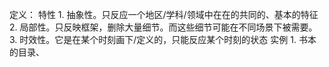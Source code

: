 定义：
特性
	1. 抽象性。只反应一个地区/学科/领域中在在的共同的、基本的特征
	2. 局部性。只反映框架，删除大量细节。而这些细节可能在不同场景下被需要。
	3. 时效性。它是在某个时刻画下/定义的，只能反应某个时刻的状态
实例
	1. 书本的目录、